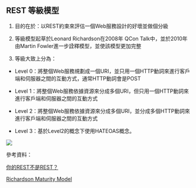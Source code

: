 
  

## REST 等級模型

1. 目的在於：以REST約束來評估一個Web服務設計的好壞並做個分級

2. 等級模型起草於Leonard Richardson在2008年 QCon Talk中，並於2010年由Martin Fowler進一步詮釋模型，並使該模型更加完整

3. 等級大致上分為：

- Level 0：將整個Web服務規劃成一個URI，並只用一個HTTP動詞來進行客戶端和伺服器之間的互動方式，通常HTTP動詞會是POST

- Level 1：將整個Web服務依據資源來分成多個URI，但只用一個HTTP動詞來進行客戶端和伺服器之間的互動方式

- Level 2：將整個Web服務依據資源來分成多個URI，並分成多個HTTP動詞來進行客戶端和伺服器之間的互動方式

- Level 3：基於Level2的概念下使用HATEOAS概念。

![](https://devopedia.org/images/article/252/1821.1579540894.jpg)

參考資料：

[你的REST不是REST？](https://www.ithome.com.tw/voice/128528)

[Richardson Maturity Model](https://devopedia.org/richardson-maturity-model)

